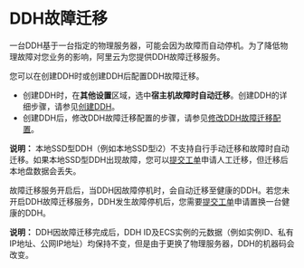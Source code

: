 # DDH故障迁移

一台DDH基于一台指定的物理服务器，可能会因为故障而自动停机。为了降低物理故障对您业务的影响，阿里云为您提供DDH故障迁移服务。

您可以在创建DDH时或创建DDH后配置DDH故障迁移。

-   创建DDH时，在**其他设置**区域，选中**宿主机故障时自动迁移**。创建DDH的详细步骤，请参见[创建DDH](/cn.zh-CN/快速入门/创建DDH.md)。
-   创建DDH后，修改DDH故障迁移配置的步骤，请参见[修改DDH故障迁移配置](/cn.zh-CN/用户指南/修改DDH相关设置/修改DDH故障迁移配置.md)。

**说明：** 本地SSD型DDH（例如本地SSD型i2）不支持自行手动迁移和故障时自动迁移。如果本地SSD型DDH出现故障，您可以[提交工单](https://selfservice.console.aliyun.com/ticket/createIndex)申请人工迁移，但迁移后本地盘数据会丢失。

故障迁移服务开启后，当DDH因故障停机时，会自动迁移至健康的DDH。若您未开启DDH故障迁移服务，DDH发生故障停机后，您需要[提交工单](https://selfservice.console.aliyun.com/ticket/createIndex)申请置换一台健康的DDH。

**说明：** DDH因故障迁移完成后，DDH ID及ECS实例的元数据（例如实例ID、私有IP地址、公网IP地址）均保持不变，但是由于更换了物理服务器，DDH的机器码会改变。

